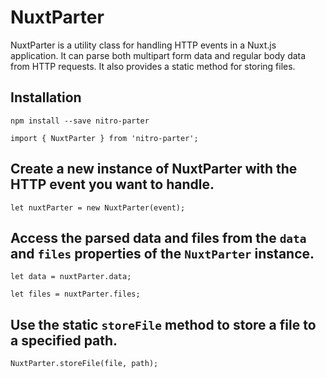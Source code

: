# NuxtParter

NuxtParter is a utility class for handling HTTP events in a Nuxt.js application. It can parse both multipart form data and regular body data from HTTP requests. It also provides a static method for storing files.

## Installation

`npm install --save nitro-parter`

`import { NuxtParter } from 'nitro-parter';`

## Create a new instance of NuxtParter with the HTTP event you want to handle.
`let nuxtParter = new NuxtParter(event);`

## Access the parsed data and files from the `data` and `files` properties of the `NuxtParter` instance.
`let data = nuxtParter.data;`

`let files = nuxtParter.files;`

## Use the static `storeFile` method to store a file to a specified path.
`NuxtParter.storeFile(file, path);`